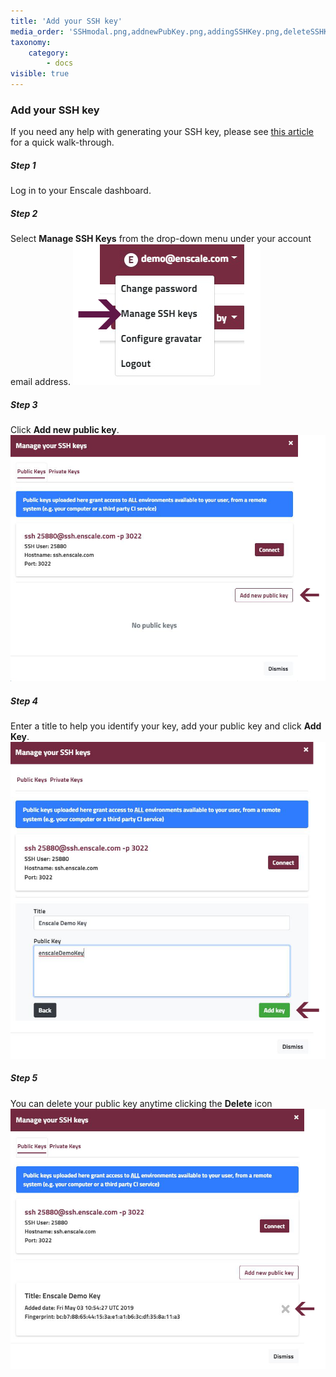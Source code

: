 ```yaml
---
title: 'Add your SSH key'
media_order: 'SSHmodal.png,addnewPubKey.png,addingSSHKey.png,deleteSSHKey.png,Account-dropdown-3.jpg'
taxonomy:
    category:
        - docs
visible: true
---
```


### Add your SSH key

If you need any help with generating your SSH key, please see [this article](/environments/access/generate-ssh-key) for a quick walk-through.

##### Step 1
Log in to your Enscale dashboard.

##### Step 2
Select **Manage SSH Keys** from the drop-down menu under your account email address.
![](Account-dropdown-3.jpg)

##### Step 3
Click **Add new public key**.
![](addnewPubKey.png)

##### Step 4
Enter a title to help you identify your key, add your public key and click **Add Key**.
![](addingSSHKey.png)
##### Step 5
You can delete your public key anytime clicking the **Delete** icon
![](deleteSSHKey.png)




